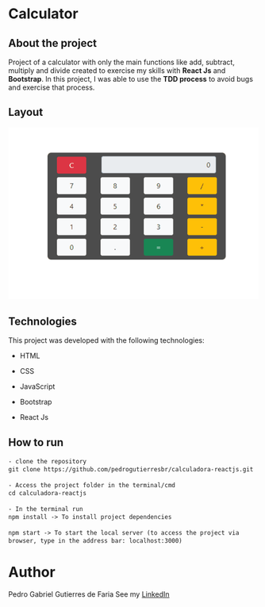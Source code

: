 # Calculator

## About the project

Project of a calculator with only the main functions like add, subtract, multiply and divide created to exercise my skills with **React Js** and **Bootstrap**. In this project, I was able to use the **TDD process** to avoid bugs and exercise that process.

## Layout

![Layout](https://github.com/pedrogutierresbr/calculadora-reactjs/blob/main/public/assets/gif-desktop.gif?raw=true)

## Technologies

This project was developed with the following technologies:

-   HTML

-   CSS

-   JavaScript

-   Bootstrap

-   React Js

## How to run

```
- clone the repository
git clone https://github.com/pedrogutierresbr/calculadora-reactjs.git

- Access the project folder in the terminal/cmd
cd calculadora-reactjs

- In the terminal run
npm install -> To install project dependencies

npm start -> To start the local server (to access the project via browser, type in the address bar: localhost:3000)
```

# Author

Pedro Gabriel Gutierres de Faria See my [LinkedIn](https://www.linkedin.com/in/pedro-gutierres/)
